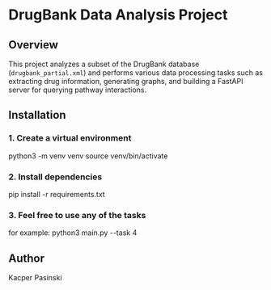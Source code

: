 # DrugBank Data Analysis Project

## Overview
This project analyzes a subset of the DrugBank database (`drugbank_partial.xml`) and performs various data processing tasks such as extracting drug information, generating graphs, and building a FastAPI server for querying pathway interactions.  

## Installation

### **1. Create a virtual environment**
python3 -m venv venv
source venv/bin/activate
### **2. Install dependencies**
pip install -r requirements.txt
### **3. Feel free to use any of the tasks**
for example: python3 main.py --task 4

## Author
Kacper Pasinski